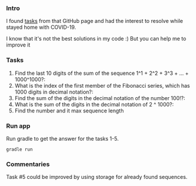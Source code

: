 
### Intro
I found [tasks] from that GitHub page and had the interest to resolve while stayed home with COVID-19.

I know that it's not the best solutions in my code :) But you can help me to improve it

### Tasks
1. Find the last 10 digits of the sum of the sequence 1^1 + 2^2 + 3^3 + ... + 1000^1000?: 
2. What is the index of the first member of the Fibonacci series, which has 1000 digits in decimal notation?: 
3. Find the sum of the digits in the decimal notation of the number 100!?:
4. What is the sum of the digits in the decimal notation of 2 ^ 1000?:
5. Find the number and it max sequence length 

### Run app
Run gradle to get the answer for the tasks 1-5.
```
gradle run
```

### Commentaries

Task #5 could be improved by using storage for already found sequences.

[tasks]: https://github.com/unix-junkie/teamcity-autotools-plugin/issues/1
 